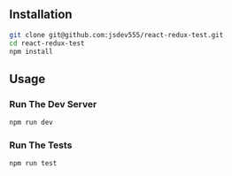 ## Installation

~~~sh
git clone git@github.com:jsdev555/react-redux-test.git
cd react-redux-test
npm install
~~~

## Usage

### Run The Dev Server

~~~sh
npm run dev
~~~

### Run The Tests
~~~sh
npm run test
~~~
